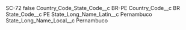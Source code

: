 <?xml version="1.0" encoding="UTF-8"?>
<CustomMetadata xmlns="http://soap.sforce.com/2006/04/metadata" xmlns:xsi="http://www.w3.org/2001/XMLSchema-instance" xmlns:xsd="http://www.w3.org/2001/XMLSchema">
    <label>SC-72</label>
    <protected>false</protected>
    <values>
        <field>Country_Code_State_Code__c</field>
        <value xsi:type="xsd:string">BR-PE</value>
    </values>
    <values>
        <field>Country_Code__c</field>
        <value xsi:type="xsd:string">BR</value>
    </values>
    <values>
        <field>State_Code__c</field>
        <value xsi:type="xsd:string">PE</value>
    </values>
    <values>
        <field>State_Long_Name_Latin__c</field>
        <value xsi:type="xsd:string">Pernambuco</value>
    </values>
    <values>
        <field>State_Long_Name_Local__c</field>
        <value xsi:type="xsd:string">Pernambuco</value>
    </values>
</CustomMetadata>
